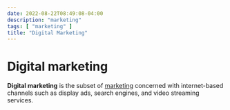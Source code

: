 ```yaml
---
date: 2022-08-22T08:49:08-04:00
description: "marketing"
tags: [ "marketing" ]
title: "Digital Marketing"
---
```


# Digital marketing

**Digital marketing** is the subset of [marketing](marketing.md) concerned with internet-based channels such as display ads, search engines, and video streaming services.
